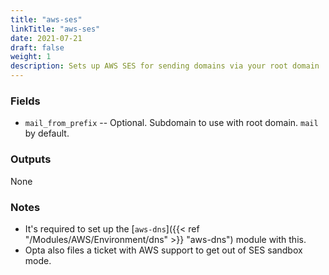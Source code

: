 ```yaml
---
title: "aws-ses"
linkTitle: "aws-ses"
date: 2021-07-21
draft: false
weight: 1
description: Sets up AWS SES for sending domains via your root domain
---
```


### Fields

- `mail_from_prefix` -- Optional. Subdomain to use with root domain. `mail` by default.

### Outputs

None

### Notes

- It's required to set up the [`aws-dns`]({{< ref "/Modules/AWS/Environment/dns" >}} "aws-dns") module with this.
- Opta also files a ticket with AWS support to get out of SES sandbox mode.
